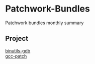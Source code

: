 # Patchwork-Bundles
Patchwork bundles monthly summary



## Project
[binutils-gdb](https://github.com/wangliu-iscas/Patchwork-Bundles/blob/main/binutils-gdb.md)   
[gcc-patch](https://github.com/wangliu-iscas/Patchwork-Bundles/blob/main/gcc-patch.md)   
